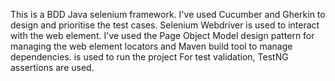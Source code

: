 This is a BDD Java selenium framework. I've used Cucumber and Gherkin to design and prioritise the test cases. Selenium Webdriver is used to interact with the web element.
I've used the Page Object Model design pattern for managing the web element locators and Maven build tool to manage dependencies. is used to run the project
For test validation, TestNG assertions are used.
